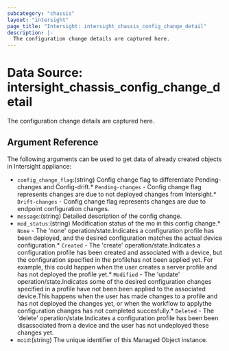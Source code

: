 ```yaml
---
subcategory: "chassis"
layout: "intersight"
page_title: "Intersight: intersight_chassis_config_change_detail"
description: |-
  The configuration change details are captured here.
---
```


# Data Source: intersight_chassis_config_change_detail
The configuration change details are captured here.
## Argument Reference
The following arguments can be used to get data of already created objects in Intersight appliance:
* `config_change_flag`:(string) Config change flag to differentiate Pending-changes and Config-drift.* `Pending-changes` - Config change flag represents changes are due to not deployed changes from Intersight.* `Drift-changes` - Config change flag represents changes are due to endpoint configuration changes. 
* `message`:(string) Detailed description of the config change. 
* `mod_status`:(string) Modification status of the mo in this config change.* `None` - The 'none' operation/state.Indicates a configuration profile has been deployed, and the desired configuration matches the actual device configuration.* `Created` - The 'create' operation/state.Indicates a configuration profile has been created and associated with a device, but the configuration specified in the profilehas not been applied yet. For example, this could happen when the user creates a server profile and has not deployed the profile yet.* `Modified` - The 'update' operation/state.Indicates some of the desired configuration changes specified in a profile have not been been applied to the associated device.This happens when the user has made changes to a profile and has not deployed the changes yet, or when the workflow to applythe configuration changes has not completed succesfully.* `Deleted` - The 'delete' operation/state.Indicates a configuration profile has been been disassociated from a device and the user has not undeployed these changes yet. 
* `moid`:(string) The unique identifier of this Managed Object instance. 
